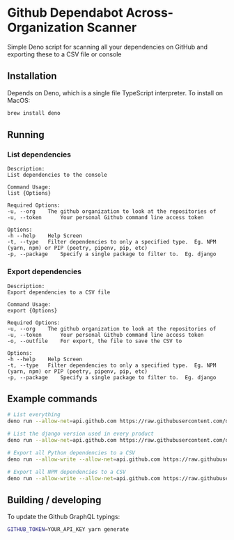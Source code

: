 
# Github Dependabot Across-Organization Scanner

Simple Deno script for scanning all your dependencies on GitHub and exporting these to a CSV file or console 

## Installation

Depends on Deno, which is a single file TypeScript interpreter.  To install on MacOS:

```bash
brew install deno
```

## Running

### List dependencies
```
Description:
List dependencies to the console

Command Usage:
list {Options}

Required Options:
-u, --org 	 The github organization to look at the repositories of
-u, --token 	 Your personal Github command line access token

Options:
-h --help 	 Help Screen
-t, --type 	 Filter dependencies to only a specified type.  Eg. NPM (yarn, npm) or PIP (poetry, pipenv, pip, etc)
-p, --package 	 Specify a single package to filter to.  Eg. django
```

### Export dependencies
```
Description:
Export dependencies to a CSV file

Command Usage:
export {Options}

Required Options:
-u, --org 	 The github organization to look at the repositories of
-u, --token 	 Your personal Github command line access token
-o, --outfile 	 For export, the file to save the CSV to

Options:
-h --help 	 Help Screen
-t, --type 	 Filter dependencies to only a specified type.  Eg. NPM (yarn, npm) or PIP (poetry, pipenv, pip, etc)
-p, --package 	 Specify a single package to filter to.  Eg. django
```

## Example commands

```bash
# List everything
deno run --allow-net=api.github.com https://raw.githubusercontent.com/datalivesoftware/github-dep-scanner/v2.0.3/main.ts --org=datalivesoftware list --token=MY_PERSONAL_GITHUB_ACCESS_TOKEN

# List the django version used in every product
deno run --allow-net=api.github.com https://raw.githubusercontent.com/datalivesoftware/github-dep-scanner/v2.0.3/main.ts --org=datalivesoftware list --type=PIP --package=django --filename=poetry.lock --token=MY_PERSONAL_GITHUB_ACCESS_TOKEN

# Export all Python dependencies to a CSV
deno run --allow-write --allow-net=api.github.com https://raw.githubusercontent.com/datalivesoftware/github-dep-scanner/v2.0.3/main.ts --org=datalivesoftware export --type=PIP --outfile=pipdeps.csv --token=MY_PERSONAL_GITHUB_ACCESS_TOKEN

# Export all NPM dependencies to a CSV
deno run --allow-write --allow-net=api.github.com https://raw.githubusercontent.com/datalivesoftware/github-dep-scanner/v2.0.3/main.ts --org=datalivesoftware export --type=NPM --outfile=npmdeps.csv --token=MY_PERSONAL_GITHUB_ACCESS_TOKEN
```


## Building / developing

To update the Github GraphQL typings:

```sh
GITHUB_TOKEN=YOUR_API_KEY yarn generate
```
